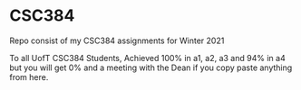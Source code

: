 # CSC384
Repo consist of my CSC384 assignments for Winter 2021

To all UofT CSC384 Students,
Achieved 100% in a1, a2, a3 and 94% in a4 but you will get 0% and a meeting with the Dean if you copy paste anything from here.
